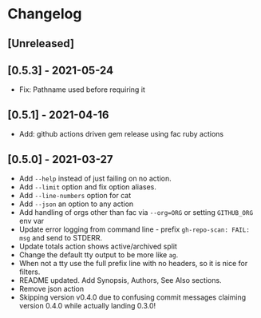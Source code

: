 # Changelog

## [Unreleased]

## [0.5.3] - 2021-05-24

- Fix: Pathname used before requiring it

## [0.5.1] - 2021-04-16

- Add: github actions driven gem release using fac ruby actions

## [0.5.0] - 2021-03-27

* Add `--help` instead of just failing on no action.
* Add `--limit` option and fix option aliases.
* Add `--line-numbers` option for cat
* Add `--json` an option to any action
* Add handling of orgs other than fac via `--org=ORG` or setting `GITHUB_ORG` env var
* Update error logging from command line - prefix `gh-repo-scan: FAIL: msg` and send to STDERR. 
* Update totals action shows active/archived split
* Change the default tty output to be more like `ag`.
* When not a tty use the full prefix line with no headers, so it is nice for filters. 
* README updated. Add Synopsis, Authors, See Also sections.
* Remove json action
* Skipping version v0.4.0 due to confusing commit messages claiming version 0.4.0 while actually landing 0.3.0!
